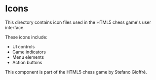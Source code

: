 # Icons

This directory contains icon files used in the HTML5 chess game's user interface.

These icons include:
- UI controls
- Game indicators
- Menu elements
- Action buttons

This component is part of the HTML5 chess game by Stefano Gioffré.
